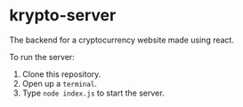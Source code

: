 # krypto-server
The backend for a cryptocurrency website made using react.

To run the server:
1. Clone this repository.
2. Open up a `terminal`. 
3. Type `node index.js` to start the server. 
